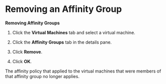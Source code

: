 # Removing an Affinity Group

**Removing Affinity Groups**

1. Click the **Virtual Machines** tab and select a virtual machine.

2. Click the **Affinity Groups** tab in the details pane.

3. Click **Remove**.

4. Click **OK**.

The affinity policy that applied to the virtual machines that were members of that affinity group no longer applies.
